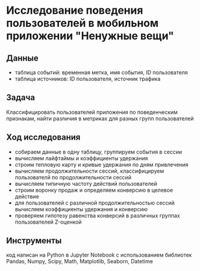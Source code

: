 # Исследование поведения пользователей в мобильном приложении "Ненужные вещи"
## Данные
- таблица событий: временная метка, имя события, ID пользователя
- таблица источников: ID пользователя, источник трафика
## Задача
Классифицировать пользователей приложения по поведенческим признакам, найти различия в метриках для разных групп пользователей
## Ход исследования
- собираем данные в одну таблицу, группируем события в сессии
- вычисляем лайфтаймы и коэффициенты удержания
- строим тепловую карту и кривые удержания по дням привлечения
- вычисляем продолжительности сессий, классифицируем пользователй по продолжительности сессий
- вычисляем типичную частоту действий пользователей
- строим воронку продаж и определяем конверсию в целевое действие
- для пользователей с различной продолжительностью сессий вычисляем коэффициенты удержания и конверсию
- проверяем гипотезу равенства конверсий в различных группах пользователей Z-оценкой
## Инструменты
код написан на Python в Jupyter Notebook с использованием библиотек Pandas, Numpy, Scipy, Math, Matplotlib, Seaborn, Datetime
